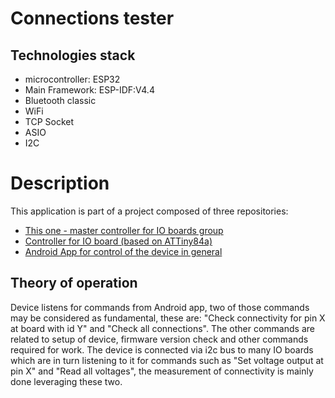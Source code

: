 <h1> Connections tester </h1>
<h2> Technologies stack </h2>
<ul>
  <li> microcontroller: ESP32 </li>
  <li> Main Framework: ESP-IDF:V4.4 </li>
  <li> Bluetooth classic </li>
  <li> WiFi </li>
  <li> TCP Socket </li>
  <li> ASIO </li>
  <li> I2C </li>
</ul>

<h1> Description </h1>
This application is part of a project composed of three repositories:
<ul>
  <li> <a href=https://github.com/scphamster/ConnectionsTesterMasterController/tree/master>This one - master controller for IO boards group</a> </li>
  <li> <a href=https://github.com/scphamster/ConnectionsTesterBoardController>Controller for IO board (based on ATTiny84a)</a></li>
  <li> <a href=https://github.com/scphamster/ConnectionsTesterAndroidApp>Android App for control of the device in general</a></li>
</ul>

<h2>Theory of operation</h2>
Device listens for commands from Android app, two of those commands may be considered as fundamental, these are: "Check connectivity for pin X at board with id Y" and "Check all connections". The other commands are related to setup of device, firmware version check and other commands required for work. The device is connected via i2c bus to many IO boards which are in turn listening to it for commands such as "Set voltage output at pin X" and "Read all voltages", the measurement of connectivity is mainly done leveraging these two.

  
